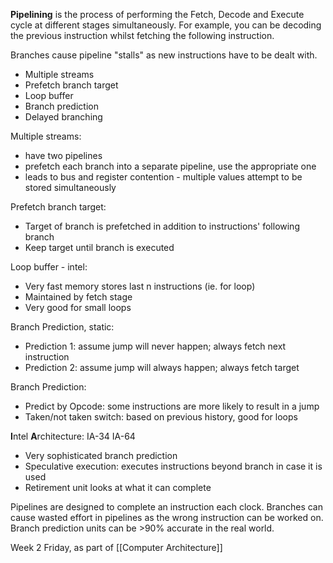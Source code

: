 **Pipelining** is the process of performing the Fetch, Decode and Execute cycle at different stages simultaneously. For example, you can be decoding the previous instruction whilst fetching the following instruction.

Branches cause pipeline "stalls" as new instructions have to be dealt with.
- Multiple streams
- Prefetch branch target
- Loop buffer
- Branch prediction
- Delayed branching

Multiple streams:
- have two pipelines
- prefetch each branch into a separate pipeline, use the appropriate one
- leads to bus and register contention - multiple values attempt to be stored simultaneously

Prefetch branch target:
- Target of branch is prefetched in addition to instructions' following branch
- Keep target until branch is executed

Loop buffer - intel:
- Very fast memory stores last n instructions (ie. for loop)
- Maintained by fetch stage
- Very good for small loops

Branch Prediction, static:
- Prediction 1: assume jump will never happen; always fetch next instruction
- Prediction 2: assume jump will always happen; always fetch target

Branch Prediction:
- Predict by Opcode: some instructions are more likely to result in a jump
- Taken/not taken switch: based on previous history, good for loops

**I**ntel **A**rchitecture: IA-34 IA-64
- Very sophisticated branch prediction
- Speculative execution: executes instructions beyond branch in case it is used
- Retirement unit looks at what it can complete

Pipelines are designed to complete an instruction each clock.
Branches can cause wasted effort in pipelines as the wrong instruction can be worked on.
Branch prediction units can be >90% accurate in the real world.

Week 2 Friday, as part of [[Computer Architecture]]